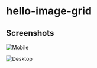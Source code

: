 # hello-image-grid

## Screenshots

![Mobile](https://user-images.githubusercontent.com/67621901/126185160-7bcbe41c-457b-4118-bca9-8da2c0fb54bd.png)

![Desktop](https://user-images.githubusercontent.com/67621901/126185157-a8c05a88-2e67-419e-9bfd-a30b8e036d5a.png)
